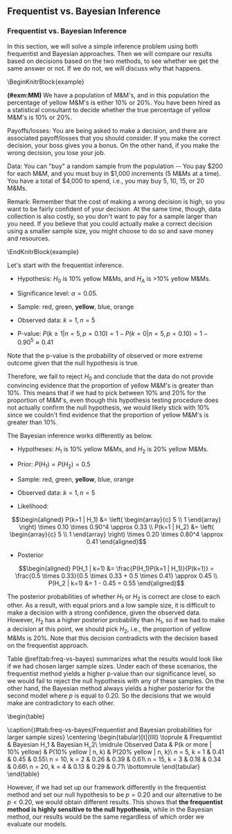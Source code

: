 ## Frequentist vs. Bayesian Inference

### Frequentist vs. Bayesian Inference

In this section, we will solve a simple inference problem using both frequentist and Bayesian approaches. Then we will compare our results based on decisions based on the two methods, to see whether we get the same answer or not. If we do not, we will discuss why that happens.

\BeginKnitrBlock{example}<div class="example"><span class="example" id="exm:MM"><strong>(\#exm:MM) </strong></span>We have a population of M&M's, and in this population the percentage of yellow M&M's is either 10% or 20%. You have been hired as a statistical consultant to decide whether the true percentage of yellow M&M's is 10% or 20%. 

Payoffs/losses: You are being asked to make a decision, and there are associated payoff/losses that you should consider. If you make the correct decision, your boss gives you a bonus. On the other hand, if you make the wrong decision, you lose your job.

Data: You can "buy" a random sample from the population -- You pay $200 for each M&M, and you must buy in $1,000 increments (5 M&Ms at a time). You have a total of $4,000 to spend, i.e., you may buy 5, 10, 15, or 20 M&Ms.

Remark: Remember that the cost of making a wrong decision is high, so you want to be fairly confident of your decision. At the same time, though, data collection is also costly, so you don't want to pay for a sample larger than you need. If you believe that you could actually make a correct decision using a smaller sample size, you might choose to do so and save money and resources.</div>\EndKnitrBlock{example}

Let's start with the frequentist inference.

* Hypothesis: $H_0$ is 10% yellow M&Ms, and $H_A$ is >10% yellow M&Ms.

* Significance level: $\alpha = 0.05$.

* Sample: red, green, **yellow**, blue, orange

* Observed data: $k=1, n=5$

* P-value: $P(k \geq 1 | n=5, p=0.10) = 1 - P(k=0 | n=5, p=0.10) = 1 - 0.90^5 \approx 0.41$

Note that the p-value is the probability of observed or more extreme outcome given that the null hypothesis is true.

Therefore, we fail to reject $H_0$ and conclude that the data do not provide convincing evidence that the proportion of yellow M&M's is greater than 10%. This means that if we had to pick between 10% and 20% for the proportion of M&M's, even though this hypothesis testing procedure does not actually confirm the null hypothesis, we would likely stick with 10% since we couldn't find evidence that the proportion of yellow M&M's is greater than 10%.

The Bayesian inference works differently as below.

* Hypotheses: $H_1$ is 10% yellow M&Ms, and $H_2$ is 20% yellow M&Ms.

* Prior: $P(H_1) = P(H_2) = 0.5$

* Sample: red, green, **yellow**, blue, orange

* Observed data: $k=1, n=5$

* Likelihood:

$$\begin{aligned}
P(k=1 | H_1) &= \left( \begin{array}{c} 5 \\ 1 \end{array} \right) \times 0.10 \times 0.90^4 \approx 0.33 \\
P(k=1 | H_2) &= \left( \begin{array}{c} 5 \\ 1 \end{array} \right) \times 0.20 \times 0.80^4 \approx 0.41
\end{aligned}$$

* Posterior

$$\begin{aligned}
P(H_1 | k=1) &= \frac{P(H_1)P(k=1 | H_1)}{P(k=1)} = \frac{0.5 \times 0.33}{0.5 \times 0.33 + 0.5 \times 0.41} \approx 0.45 \\
P(H_2 | k=1) &= 1 - 0.45 = 0.55
\end{aligned}$$

The posterior probabilities of whether $H_1$ or $H_2$ is correct are close to each other. As a result, with equal priors and a low sample size, it is difficult to make a decision with a strong confidence, given the observed data. However, $H_2$ has a higher posterior probability than $H_1$, so if we had to make a decision at this point, we should pick $H_2$, i.e., the proportion of yellow M&Ms is 20%. Note that this decision contradicts with the decision based on the frequentist approach. 

Table \@ref(tab:freq-vs-bayes) summarizes what the results would look like if we had chosen larger sample sizes. Under each of these scenarios, the frequentist method yields a higher p-value than our significance level, so we would fail to reject the null hypothesis with any of these samples. On the other hand, the Bayesian method always yields a higher posterior for the second model where $p$ is equal to 0.20. So the decisions that we would make are contradictory to each other.

\begin{table}

\caption{(\#tab:freq-vs-bayes)Frequentist and Bayesian probabilities for larger sample sizes}
\centering
\begin{tabular}[t]{llll}
\toprule
 & Frequentist & Bayesian H\_1 & Bayesian H\_2\\
\midrule
Observed Data & P(k or more | 10\% yellow) & P(10\% yellow | n, k) & P(20\% yellow | n, k)\\
n = 5, k = 1 & 0.41 & 0.45 & 0.55\\
n = 10, k = 2 & 0.26 & 0.39 & 0.61\\
n = 15, k = 3 & 0.18 & 0.34 & 0.66\\
n = 20, k = 4 & 0.13 & 0.29 & 0.71\\
\bottomrule
\end{tabular}
\end{table}

However, if we had set up our framework differently in the frequentist method and set our null hypothesis to be $p = 0.20$ and our alternative to be $p < 0.20$, we would obtain different results. This shows that **the frequentist method is highly sensitive to the null hypothesis**, while in the Bayesian method, our results would be the same regardless of which order we evaluate our models. 

